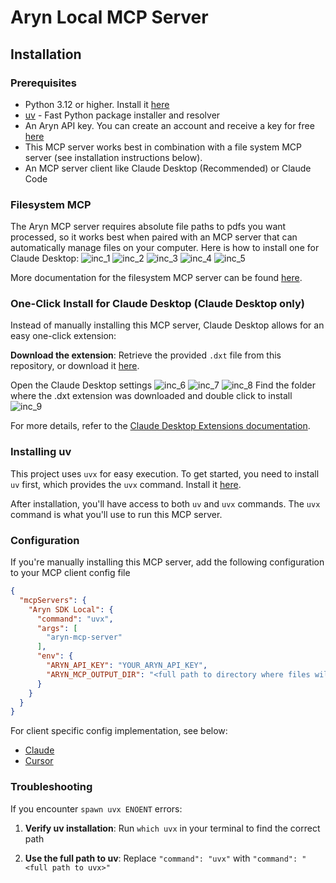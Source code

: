 # Aryn Local MCP Server

## Installation

### Prerequisites
* Python 3.12 or higher. Install it [here](https://www.python.org/downloads/)
* [uv](https://github.com/astral-sh/uv) - Fast Python package installer and resolver
* An Aryn API key. You can create an account and receive a key for free [here](https://app.aryn.ai/)
* This MCP server works best in combination with a file system MCP server (see installation instructions below).
* An MCP server client like Claude Desktop (Recommended) or Claude Code

### Filesystem MCP
The Aryn MCP server requires absolute file paths to pdfs you want processed, so it works best when paired with an MCP server that can automatically manage files on your computer. Here is how to install one for Claude Desktop:
![inc_1](./images/install_inc_1.png)
![inc_2](./images/install_inc_2.png)
![inc_3](./images/install_inc_3.png)
![inc_4](./images/install_inc_4.png)
![inc_5](./images/install_inc_5.png)

More documentation for the filesystem MCP server can be found [here](https://github.com/modelcontextprotocol/servers/tree/main/src/filesystem).

### One-Click Install for Claude Desktop (Claude Desktop only)

Instead of manually installing this MCP server, Claude Desktop allows for an easy one-click extension:

**Download the extension**: Retrieve the provided `.dxt` file from this repository, or download it [here]().


Open the Claude Desktop settings
![inc_6](./images/install_inc_6.png)
![inc_7](./images/install_inc_7.png)
![inc_8](./images/install_inc_8.png)
Find the folder where the .dxt extension was downloaded and double click to install
![inc_9](./images/install_inc_9.png)

For more details, refer to the [Claude Desktop Extensions documentation](https://www.anthropic.com/engineering/desktop-extensions).

### Installing uv

This project uses `uvx` for easy execution. To get started, you need to install `uv` first, which provides the `uvx` command. Install it [here](https://docs.astral.sh/uv/getting-started/installation/).

After installation, you'll have access to both `uv` and `uvx` commands. The `uvx` command is what you'll use to run this MCP server.

### Configuration

If you're manually installing this MCP server, add the following configuration to your MCP client config file

```json
{
  "mcpServers": {
    "Aryn SDK Local": {
      "command": "uvx",
      "args": [
        "aryn-mcp-server"
      ],
      "env": {
        "ARYN_API_KEY": "YOUR_ARYN_API_KEY",
        "ARYN_MCP_OUTPUT_DIR": "<full path to directory where files will get saved (ie Users/username/Downloads)>"
      }
    }
  }
}
```

For client specific config implementation, see below:
* [Claude](https://docs.anthropic.com/en/docs/claude-code/mcp#use-mcp-prompts-as-slash-commands)
* [Cursor](https://docs.cursor.com/en/context/mcp)

### Troubleshooting

If you encounter `spawn uvx ENOENT` errors:

1. **Verify uv installation**: Run `which uvx` in your terminal to find the correct path

2. **Use the full path to uv**: Replace `"command": "uvx"` with `"command": "<full path to uvx>"`
